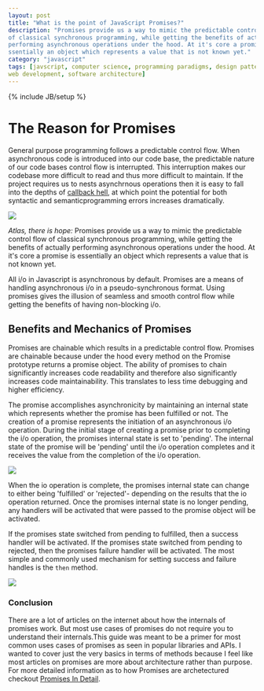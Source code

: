 ```yaml
---
layout: post
title: "What is the point of JavaScript Promises?"
description: "Promises provide us a way to mimic the predictable control flow
of classical synchronous programming, while getting the benefits of actually
performing asynchronous operations under the hood. At it's core a promise is 
ssentially an object which represents a value that is not known yet."
category: "javascript"
tags: [javscript, computer science, programming paradigms, design patterns,
web development, software architecture]
---
```

{% include JB/setup %}

<h1>The Reason for Promises</h1>

<p>General purpose programming follows a predictable control flow. When
	asynchronous code is introduced into our code base, the predictable nature
	of our code bases control flow is interrupted. This interruption
	makes our codebase more difficult to read and thus more difficult to
	maintain. If the project requires us to nests asynchrnous operations then
	it is easy to fall into the depths of <a href="http://callbackhell
	com/">callback hell</a>, at which point the potential for both syntactic
	and semanticprogramming errors increases dramatically. </p>

<img src="http://i.imgur.com/gn3N5gB.png"/>

<p><i>Atlas, there is hope:</i> Promises provide us a way to mimic the predictable control flow of classical synchronous programming, while getting
the benefits of actually performing asynchronous operations under the hood.
At it's core a promise is essentially an object which represents a value that is not known yet.</p>

<p>All i/o in Javascript is asynchronous by default.
Promises are a means of handling asynchronous i/o in a pseudo-synchronous 
format. Using promises gives the illusion of seamless and smooth control 
flow while getting the benefits of having non-blocking i/o. </p>

<h2>Benefits and Mechanics of Promises</h2>

<p>Promises are chainable which results in a predictable control flow. 
	Promises are chainable because under the hood every method on the Promise 
	prototype returns a promise object. The ability of promises to chain
	significantly increases code readability and therefore also significantly increases code maintainability. This translates to less time debugging and higher efficiency.</p>

<p>The promise accomplishes asynchronicity by maintaining an internal state 
	which represents whether the promise has been fulfilled or not. The 
	creation of a promise represents the initiation of an asynchronous i/o 
	operation. During the initial stage of creating a promise prior to 
	completing the i/o operation, the promises internal state is set to 
	'pending'. The internal state of the promise will be 'pending' until the 
	i/o operation completes and it receives the value from the completion of 
	the i/o operation.</p>

<img src="https://lh5.googleusercontent.com/-OMVIop6FKM0/Ul3gNkeJjKI/AAAAAAAAEyg/_4oPYkqVs4Q/w485-h314/promises.png"/>

<p> When the io operation is complete, the promises internal state can change 
	to either being 'fulfilled' or 'rejected'- depending on the results that 
	the io operation returned. Once the promises internal state is no longer 
	pending, any handlers will be activated that were passed to the promise 
	object will be activated. </p>



<p>If the promises state switched from pending to fulfilled, then a success 
	handler will be activated. If the promises state switched from pending to 
	rejected, then the promises failure handler will be activated. The most 
	simple and commonly used mechanism for setting success and failure handles 
	is the <code>then</code> method. </p>

<img src="http://www.b2bweb.fr/wp-content/uploads/687474703a2f2f7279616e73756b616c652e636f6d2f76697a2f50726f6d6973652e706e67-600x260.png"/>


<h3>Conclusion</h3>

<p>There are a lot of articles on the internet about how the internals of
promises work. But most use cases of promises do not require you to understand
their internals.This guide was meant to be a primer for most common uses cases
of promises as seen in popular libraries and APIs. I wanted to cover just the
very 
	basics in terms of methods because I feel like most articles on promises 
	are more about architecture rather than purpose. For more detailed 
	information as to how Promises are archetectured checkout <a href="
	http://dailyjs.com/2014/02/20/promises-in-detail/">Promises In Detail</a>.
</p>

